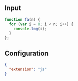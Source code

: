 
## Input
```javascript input
function fa(n) {
  for (var i = 0; i < n; i++) {
    console.log(i);
  }
};
```

## Configuration
```json configuration
{
  "extension": "js"
}
```
